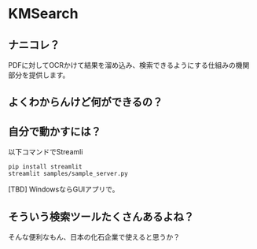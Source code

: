 
# KMSearch
## ナニコレ？
PDFに対してOCRかけて結果を溜め込み、検索できるようにする仕組みの機関部分を提供します。

## よくわからんけど何ができるの？



## 自分で動かすには？

以下コマンドでStreamli

```
pip install streamlit
streamlit samples/sample_server.py
```

[TBD] WindowsならGUIアプリで。

## そういう検索ツールたくさんあるよね？
そんな便利なもん、日本の化石企業で使えると思うか？

